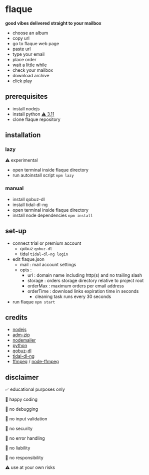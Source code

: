# flaque

**good vibes delivered straight to your mailbox**

- choose an album
- copy url
- go to flaque web page
- paste url
- type your email
- place order
- wait a little while
- check your mailbox
- download archive
- click play


## prerequisites

- install nodejs
- install python [⚠️ 3.11](https://github.com/exislow/tidal-dl-ng?tab=readme-ov-file#-installation--upgrade)
- clone flaque repository


## installation

### lazy


⚠️ experimental


- open terminal inside flaque directory
- run autoinstall script
	```npm lazy```

### manual

- install qobuz-dl
- install tidal-dl-ng
- open terminal inside flaque directory
- install node dependencies
	```npm install```

## set-up

- connect trial or premium account
	- qobuz
	```qobuz-dl```
	- tidal
	```tidal-dl-ng login```
- edit flaque.json
	- mail : mail account settings
	- opts : 
		- url : domain name including http(s) and no trailing slash
		- storage : orders storage directory relative to project root
		- orderMax : maximum orders per email address
		- orderTime : download links expiration time in seconds
			- cleaning task runs every 30 seconds
- run flaque
	```npm start```

## credits

- [nodejs](https://nodejs.org/)
- [adm-zip](https://github.com/cthackers/adm-zip)
- [nodemailer](https://www.npmjs.com/package/nodemailer)
- [python](https://www.python.org/downloads/release/python-3119/)
- [qobuz-dl](https://github.com/vitiko98/qobuz-dl)
- [tidal-dl-ng](https://github.com/exislow/tidal-dl-ng)
- [ffmpeg](https://ffmpeg.org/download.html) / [node-ffmpeg](https://www.npmjs.com/package/@ffmpeg-installer/ffmpeg)


## disclaimer

✅ educational purposes only

🌈 happy coding

🚫 no debugging

🚫 no input validation

🚫 no security

🚫 no error handling

🚫 no liability

🚫 no responsibility

⚠️ use at your own risks